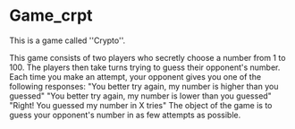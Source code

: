 # Game_crpt
This is a game called ''Crypto''. 

This game consists of two players who secretly choose a number from 1 to 100. The players then take turns trying to guess their opponent's number. Each time you make an attempt, your opponent gives you one of the following responses:
              "You better try again, my number is higher than you guessed"
              "You better try again, my number is lower than you guessed"
               "Right! You guessed my number in X tries"
The object of the game is to guess your opponent's number in as few attempts as possible. 
